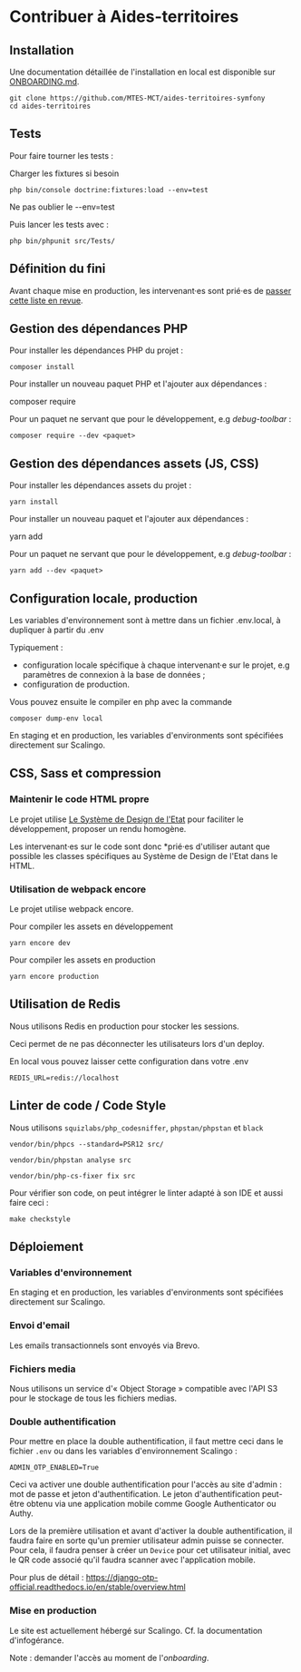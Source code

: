 # Contribuer à Aides-territoires

## Installation

Une documentation détaillée de l'installation en local est disponible sur [ONBOARDING.md](./ONBOARDING.md).

```
git clone https://github.com/MTES-MCT/aides-territoires-symfony
cd aides-territoires
```

## Tests

Pour faire tourner les tests :

Charger les fixtures si besoin

```
php bin/console doctrine:fixtures:load --env=test
```

Ne pas oublier le --env=test

Puis lancer les tests avec : 

```
php bin/phpunit src/Tests/
```

## Définition du fini

Avant chaque mise en production, les intervenant·es sont prié·es de [passer
cette liste en revue](./DOD.md).

## Gestion des dépendances PHP

Pour installer les dépendances PHP du projet :

    composer install

Pour installer un nouveau paquet PHP et l'ajouter aux dépendances :

   composer require <paquet>

Pour un paquet ne servant que pour le développement, e.g *debug-toolbar* :

    composer require --dev <paquet>

## Gestion des dépendances assets (JS, CSS)

Pour installer les dépendances assets du projet :

    yarn install

Pour installer un nouveau paquet et l'ajouter aux dépendances :

   yarn add <paquet>

Pour un paquet ne servant que pour le développement, e.g *debug-toolbar* :

    yarn add --dev <paquet>

## Configuration locale, production

Les variables d'environnement sont à mettre dans un fichier .env.local, à dupliquer à partir du .env

Typiquement :

 * configuration locale spécifique à chaque intervenant·e sur le projet, e.g
   paramètres de connexion à la base de données ;
 * configuration de production.

Vous pouvez ensuite le compiler en php avec la commande

    composer dump-env local

En staging et en production, les variables d'environments sont spécifiées directement sur Scalingo.

## CSS, Sass et compression

### Maintenir le code HTML propre

Le projet utilise [Le Système de Design de l'Etat](https://github.com/GouvernementFR/dsfr) pour faciliter le développement, proposer un rendu homogène. 

Les intervenant·es sur le code sont donc *prié·es d'utiliser autant que possible les classes
spécifiques au Système de Design de l'Etat dans le HTML.

### Utilisation de webpack encore

Le projet utilise webpack encore.

Pour compiler les assets en développement

    yarn encore dev

Pour compiler les assets en production

    yarn encore production

## Utilisation de Redis

Nous utilisons Redis en production pour stocker les sessions.

Ceci permet de ne pas déconnecter les utilisateurs lors d'un deploy.

En local vous pouvez laisser cette configuration dans votre .env

    REDIS_URL=redis://localhost

## Linter de code / Code Style

Nous utilisons `squizlabs/php_codesniffer`, `phpstan/phpstan` et `black`

    vendor/bin/phpcs --standard=PSR12 src/

    vendor/bin/phpstan analyse src

    vendor/bin/php-cs-fixer fix src

Pour vérifier son code, on peut intégrer le linter adapté à
son IDE et aussi faire ceci :

    make checkstyle

## Déploiement

### Variables d'environnement

En staging et en production, les variables d'environments sont spécifiées directement sur Scalingo.

### Envoi d'email

Les emails transactionnels sont envoyés via Brevo.

### Fichiers media

Nous utilisons un service d'« Object Storage » compatible avec l'API S3 pour le stockage de tous les fichiers medias.

### Double authentification

Pour mettre en place la double authentification, il faut mettre ceci dans le
fichier `.env` ou dans les variables d'environnement Scalingo :

    ADMIN_OTP_ENABLED=True

Ceci va activer une double authentification pour l'accès au site d'admin :
mot de passe et jeton d'authentification.
Le jeton d'authentification peut-être obtenu via une application mobile comme
Google Authenticator ou Authy.

Lors de la première utilisation et avant d'activer la double authentification,
il faudra faire en sorte qu'un premier utilisateur admin puisse se connecter.
Pour cela, il faudra penser à créer un `Device` pour cet utilisateur initial,
avec le QR code associé qu'il faudra scanner avec l'application mobile.

Pour plus de détail : https://django-otp-official.readthedocs.io/en/stable/overview.html

### Mise en production

Le site est actuellement hébergé sur Scalingo. Cf. la documentation d'infogérance.

Note : demander l'accès au moment de l'*onboarding*.
